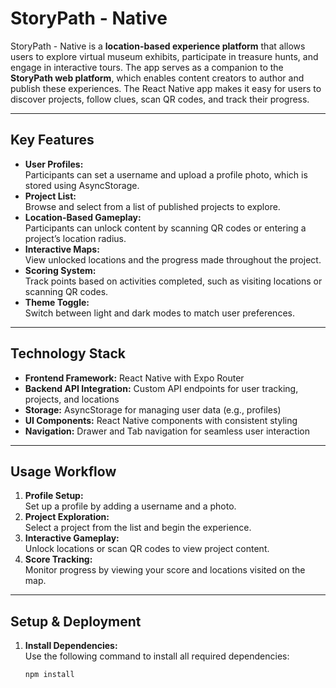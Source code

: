 # **StoryPath - Native**  

StoryPath - Native is a **location-based experience platform** that allows users to explore virtual museum exhibits, participate in treasure hunts, and engage in interactive tours. The app serves as a companion to the **StoryPath web platform**, which enables content creators to author and publish these experiences. The React Native app makes it easy for users to discover projects, follow clues, scan QR codes, and track their progress.

---

## **Key Features**  
- **User Profiles:**  
  Participants can set a username and upload a profile photo, which is stored using AsyncStorage.  
- **Project List:**  
  Browse and select from a list of published projects to explore.  
- **Location-Based Gameplay:**  
  Participants can unlock content by scanning QR codes or entering a project’s location radius.  
- **Interactive Maps:**  
  View unlocked locations and the progress made throughout the project.  
- **Scoring System:**  
  Track points based on activities completed, such as visiting locations or scanning QR codes.  
- **Theme Toggle:**  
  Switch between light and dark modes to match user preferences.  

---

## **Technology Stack**  
- **Frontend Framework:** React Native with Expo Router  
- **Backend API Integration:** Custom API endpoints for user tracking, projects, and locations  
- **Storage:** AsyncStorage for managing user data (e.g., profiles)  
- **UI Components:** React Native components with consistent styling  
- **Navigation:** Drawer and Tab navigation for seamless user interaction  

---

## **Usage Workflow**  
1. **Profile Setup:**  
   Set up a profile by adding a username and a photo.
2. **Project Exploration:**  
   Select a project from the list and begin the experience.
3. **Interactive Gameplay:**  
   Unlock locations or scan QR codes to view project content.
4. **Score Tracking:**  
   Monitor progress by viewing your score and locations visited on the map.

---

## **Setup & Deployment**  
1. **Install Dependencies:**  
   Use the following command to install all required dependencies:
   ```bash
   npm install
